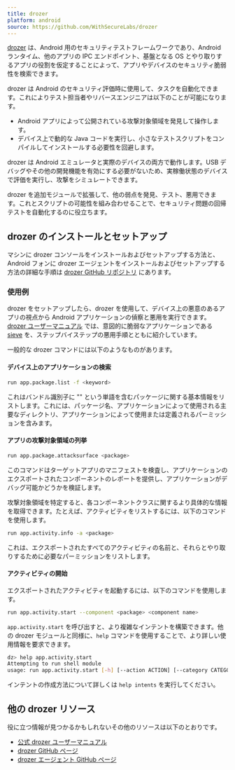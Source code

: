 ```yaml
---
title: drozer
platform: android
source: https://github.com/WithSecureLabs/drozer
---
```


[drozer](https://github.com/WithSecureLabs/drozer "drozer on GitHub") は、Android 用のセキュリティテストフレームワークであり、Android ランタイム、他のアプリの IPC エンドポイント、基盤となる OS とやり取りするアプリの役割を仮定することによって、アプリやデバイスのセキュリティ脆弱性を検索できます。

drozer は Android のセキュリティ評価時に使用して、タスクを自動化できます。これによりテスト担当者やリバースエンジニアは以下のことが可能になります。

- Android アプリによって公開されている攻撃対象領域を発見して操作します。
- デバイス上で動的な Java コードを実行し、小さなテストスクリプトをコンパイルしてインストールする必要性を回避します。

drozer は Android エミュレータと実際のデバイスの両方で動作します。USB デバッグやその他の開発機能を有効にする必要がないため、実稼働状態のデバイスで評価を実行し、攻撃をシミュレートできます。

drozer を追加モジュールで拡張して、他の弱点を発見、テスト、悪用できます。これとスクリプトの可能性を組み合わせることで、セキュリティ問題の回帰テストを自動化するのに役立ちます。

## drozer のインストールとセットアップ

マシンに drozer コンソールをインストールおよびセットアップする方法と、Android フォンに drozer エージェントをインストールおよびセットアップする方法の詳細な手順は [drozer GitHub リポジトリ](https://github.com/WithSecureLabs/drozer "Installation instructions of drozer") にあります。

### 使用例

drozer をセットアップしたら、drozer を使用して、デバイス上の悪意のあるアプリの視点から Android アプリケーションの偵察と悪用を実行できます。[drozer ユーザーマニュアル](https://labs.withsecure.com/tools/drozer#3 "drozer User Manual") では、意図的に脆弱なアプリケーションである [sieve](https://github.com/WithSecureLabs/sieve "GitHub repo - sieve") を、ステップバイステップの悪用手順とともに紹介しています。

一般的な drozer コマンドには以下のようなものがあります。

#### デバイス上のアプリケーションの検索

```sh
run app.package.list -f <keyword>
```

これはバンドル識別子に "<keyword>" という単語を含むパッケージに関する基本情報をリストします。これには、パッケージ名、アプリケーションによって使用される主要なディレクトリ、アプリケーションによって使用または定義されるパーミッションを含みます。

#### アプリの攻撃対象領域の列挙

```sh
run app.package.attacksurface <package>
```

このコマンドはターゲットアプリのマニフェストを検査し、アプリケーションのエクスポートされたコンポーネントのレポートを提供し、アプリケーションがデバッグ可能かどうかを検証します。

攻撃対象領域を特定すると、各コンポーネントクラスに関するより具体的な情報を取得できます。たとえば、アクティビティをリストするには、以下のコマンドを使用します。

```sh
run app.activity.info -a <package>
```

これは、エクスポートされたすべてのアクティビティの名前と、それらとやり取りするために必要なパーミッションをリストします。

#### アクティビティの開始

エクスポートされたアクティビティを起動するには、以下のコマンドを使用します。

```sh
run app.activity.start --component <package> <component name>
```

`app.activity.start` を呼び出すと、より複雑なインテントを構築できます。他の drozer モジュールと同様に、`help` コマンドを使用することで、より詳しい使用情報を要求できます。

```sh
dz> help app.activity.start
Attempting to run shell module
usage: run app.activity.start [-h] [--action ACTION] [--category CATEGORY [CATEGORY ...]] [--component PACKAGE COMPONENT] [--data-uri DATA_URI] [--extra TYPE KEY VALUE] [--flags FLAGS [FLAGS ...]] [--mimetype MIMETYPE]
```

インテントの作成方法について詳しくは `help intents` を実行してください。

## 他の drozer リソース

役に立つ情報が見つかるかもしれないその他のリソースは以下のとおりです。

- [公式 drozer ユーザーマニュアル](https://labs.withsecure.com/tools/drozer "drozer User Manual")
- [drozer GitHub ページ](https://github.com/WithSecureLabs/drozer "GitHub repo - drozer")
- [drozer エージェント GitHub ページ](https://github.com/WithSecureLabs/drozer-agent "GitHub repo - drozer-agent")
